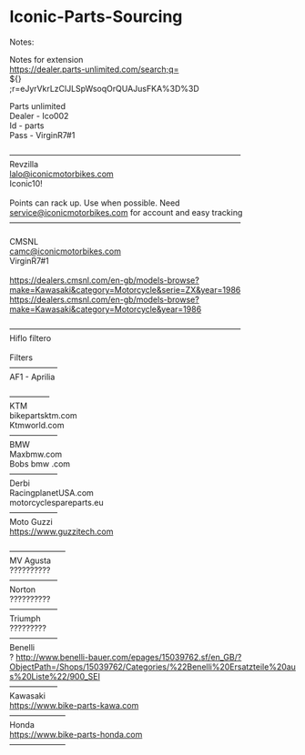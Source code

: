 # Iconic-Parts-Sourcing

Notes:

Notes for extension
<br>
https://dealer.parts-unlimited.com/search;q=<br>${}<br>;r=eJyrVkrLzClJLSpWsoqOrQUAJusFKA%3D%3D


Parts unlimited<br>
Dealer - Ico002<br>
Id - parts<br>
Pass - VirginR7#1<br>
<br>
—————————————————————————————<br>
Revzilla<br>
lalo@iconicmotorbikes.com<br>
Iconic10!<br>
<br>
Points can rack up. Use when possible. Need service@iconicmotorbikes.com for account and easy tracking<br>
—————————————————————————————<br>
<br>
CMSNL<br>
camc@iconicmotorbikes.com<br>
VirginR7#1<br>
<br>
https://dealers.cmsnl.com/en-gb/models-browse?make=Kawasaki&category=Motorcycle&serie=ZX&year=1986<br>
https://dealers.cmsnl.com/en-gb/models-browse?make=Kawasaki&category=Motorcycle&year=1986<br>
<br>
—————————————————————————————<br>
Hiflo filtero<br>
<br>
Filters<br>
——————<br>
AF1 - Aprilia<br>
<br>
—————<br>
KTM<br>
bikepartsktm.com<br>
Ktmworld.com<br>
——————<br>
BMW<br>
Maxbmw.com<br>
Bobs bmw .com<br>
——————<br>
Derbi<br>
RacingplanetUSA.com<br>
motorcyclespareparts.eu<br>
——————<br>
Moto Guzzi<br>
https://www.guzzitech.com<br>
<br>
———————<br>
MV Agusta <br>
??????????<br>
——————<br>
Norton<br>
??????????<br>
——————<br>
Triumph<br>
?????????<br>
——————<br>
Benelli<br>
? http://www.benelli-bauer.com/epages/15039762.sf/en_GB/?ObjectPath=/Shops/15039762/Categories/%22Benelli%20Ersatzteile%20aus%20Liste%22/900_SEI<br>
——————<br>
Kawasaki<br>
https://www.bike-parts-kawa.com<br>
———————<br>
Honda<br>
https://www.bike-parts-honda.com<br>
———————<br>
